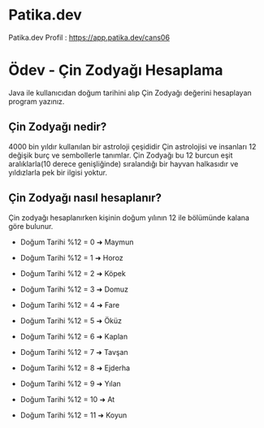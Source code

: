# Patika.dev
Patika.dev Profil : https://app.patika.dev/cans06
# Ödev - Çin Zodyağı Hesaplama
Java ile kullanıcıdan doğum tarihini alıp Çin Zodyağı değerini hesaplayan program yazınız.

## Çin Zodyağı nedir?

4000 bin yıldır kullanılan bir astroloji çeşididir Çin astrolojisi ve insanları 12 değişik burç ve sembollerle tanımlar. Çin Zodyağı bu 12 burcun eşit aralıklarla(10 derece genişliğinde) sıralandığı bir hayvan halkasıdır ve yıldızlarla pek bir ilgisi yoktur.

## Çin Zodyağı nasıl hesaplanır?

Çin zodyağı hesaplanırken kişinin doğum yılının 12 ile bölümünde kalana göre bulunur.

- Doğum Tarihi %12 = 0 ➜ Maymun

- Doğum Tarihi %12 = 1 ➜ Horoz

- Doğum Tarihi %12 = 2 ➜ Köpek

- Doğum Tarihi %12 = 3 ➜ Domuz

- Doğum Tarihi %12 = 4 ➜ Fare

- Doğum Tarihi %12 = 5 ➜ Öküz

- Doğum Tarihi %12 = 6 ➜ Kaplan

- Doğum Tarihi %12 = 7 ➜ Tavşan

- Doğum Tarihi %12 = 8 ➜ Ejderha

- Doğum Tarihi %12 = 9 ➜ Yılan

- Doğum Tarihi %12 = 10 ➜ At

- Doğum Tarihi %12 = 11 ➜ Koyun